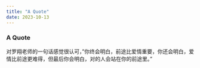 ```yaml
---
title: "A Quote"
date: 2023-10-13
---
```


### A Quote

对罗翔老师的一句话感觉很认可，”你终会明白，前途比爱情重要，你还会明白，爱情比前途更难得，但最后你会明白，对的人会站在你的前途里。”
